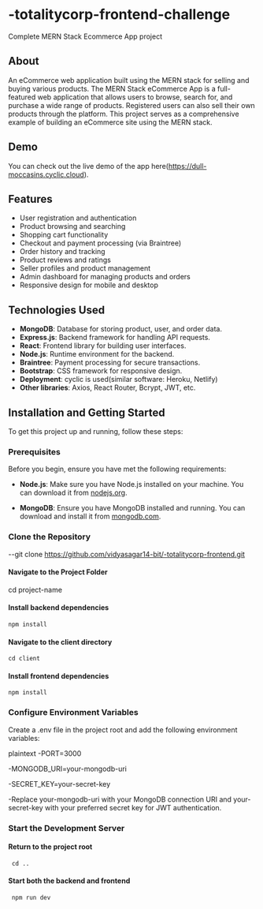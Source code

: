 # -totalitycorp-frontend-challenge
Complete MERN Stack Ecommerce App project 

## About

An eCommerce web application built using the MERN stack for selling and buying various products.
The MERN Stack eCommerce App is a full-featured web application that allows users to browse, search for, and purchase a wide range of products. Registered users can also sell their own products through the platform. This project serves as a comprehensive example of building an eCommerce site using the MERN stack.

## Demo

You can check out the live demo of the app here(https://dull-moccasins.cyclic.cloud).


## Features

- User registration and authentication
- Product browsing and searching
- Shopping cart functionality
- Checkout and payment processing (via Braintree)
- Order history and tracking
- Product reviews and ratings
- Seller profiles and product management
- Admin dashboard for managing products and orders
- Responsive design for mobile and desktop

## Technologies Used

- **MongoDB**: Database for storing product, user, and order data.
- **Express.js**: Backend framework for handling API requests.
- **React**: Frontend library for building user interfaces.
- **Node.js**: Runtime environment for the backend.
- **Braintree**: Payment processing for secure transactions.
- **Bootstrap**: CSS framework for responsive design.
- **Deployment**: cyclic is used(similar software: Heroku, Netlify)
- **Other libraries**: Axios, React Router, Bcrypt, JWT, etc.



## Installation and Getting Started

To get this project up and running, follow these steps:

### Prerequisites

Before you begin, ensure you have met the following requirements:

- **Node.js**: Make sure you have Node.js installed on your machine. You can download it from [nodejs.org](https://nodejs.org/).

- **MongoDB**: Ensure you have MongoDB installed and running. You can download and install it from [mongodb.com](https://www.mongodb.com/).

### Clone the Repository
--git clone https://github.com/vidyasagar14-bit/-totalitycorp-frontend.git

#### Navigate to the Project Folder
   cd  project-name

#### Install backend dependencies
    npm install

#### Navigate to the client directory
    cd client

#### Install frontend dependencies
    npm install

 ### Configure Environment Variables
  Create a .env file in the project root and add the following environment variables:

   plaintext
  -PORT=3000

  -MONGODB_URI=your-mongodb-uri

  -SECRET_KEY=your-secret-key

  -Replace your-mongodb-uri with your MongoDB connection URI and your-secret-key with your preferred secret key for JWT authentication.

### Start the Development Server
#### Return to the project root
     cd ..

#### Start both the backend and frontend
     npm run dev
